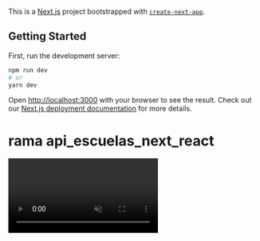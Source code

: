 This is a [Next.js](https://nextjs.org/) project bootstrapped with [`create-next-app`](https://github.com/vercel/next.js/tree/canary/packages/create-next-app).

## Getting Started

First, run the development server:

```bash
npm run dev
# or
yarn dev
```
Open [http://localhost:3000](http://localhost:3000) with your browser to see the result.
Check out our [Next.js deployment documentation](https://nextjs.org/docs/deployment) for more details.

# rama api_escuelas_next_react
<video src="https://user-images.githubusercontent.com/72414786/202012239-b8666d6f-0977-4ce2-bbad-c84add5448be.mp4" controls="controls" muted="muted" class="d-block rounded-bottom-2 border-top width-fit" style="max-height:640px;">
# rama pokedex_react_native
<video src="https://user-images.githubusercontent.com/72414786/208005150-779accde-53d4-44af-8aaa-7192e867abc4.mp4" controls="controls" muted="muted" class="d-block rounded-bottom-2 border-top width-fit" style="max-height:640px;">  

